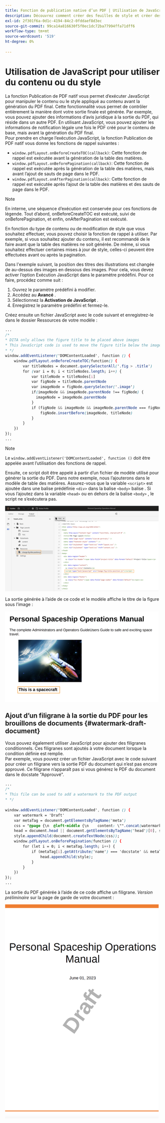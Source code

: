 ```yaml
---
title: Fonction de publication native d’un PDF | Utilisation de JavaScript pour travailler avec du contenu ou du style
description: Découvrez comment créer des feuilles de style et créer des styles pour votre contenu.
exl-id: 2f301f6a-0d1c-4194-84c2-0fddaef8d3ec
source-git-commit: 99ca14a816630f5f0ec1dc72ba77994ffa71dff6
workflow-type: tm+mt
source-wordcount: '519'
ht-degree: 0%

---
```


# Utilisation de JavaScript pour utiliser du contenu ou du style

La fonction Publication de PDF natif vous permet d’exécuter JavaScript pour manipuler le contenu ou le style appliqué au contenu avant la génération du PDF final. Cette fonctionnalité vous permet de contrôler entièrement la manière dont votre sortie finale est générée. Par exemple, vous pouvez ajouter des informations d’avis juridique à la sortie du PDF, qui réside dans un autre PDF. En utilisant JavaScript, vous pouvez ajouter les informations de notification légale une fois le PDF créé pour le contenu de base, mais avant la génération du PDF final.\
Pour prendre en charge l’exécution JavaScript, la fonction Publication de PDF natif vous donne les fonctions de rappel suivantes :

* `window.pdfLayout.onBeforeCreateTOC(callback)`: Cette fonction de rappel est exécutée avant la génération de la table des matières.
* `window.pdfLayout.onBeforePagination(callback)`: Cette fonction de rappel est exécutée après la génération de la table des matières, mais avant l’ajout de sauts de page dans le PDF.
* `window.pdfLayout.onAfterPagination(callback)`: Cette fonction de rappel est exécutée après l’ajout de la table des matières et des sauts de page dans le PDF.

>[!NOTE]
>
>En interne, une séquence d’exécution est conservée pour ces fonctions de légende. Tout d’abord, onBeforeCreateTOC est exécuté, suivi de onBeforePagination, et enfin, onAfterPagination est exécuté.

En fonction du type de contenu ou de modification de style que vous souhaitez effectuer, vous pouvez choisir la fonction de rappel à utiliser. Par exemple, si vous souhaitez ajouter du contenu, il est recommandé de le faire avant que la table des matières ne soit générée. De même, si vous souhaitez effectuer certaines mises à jour de style, celles-ci peuvent être effectuées avant ou après la pagination.

Dans l&#39;exemple suivant, la position des titres des illustrations est changée de au-dessus des images en dessous des images. Pour cela, vous devez activer l’option Exécution JavaScript dans le paramètre prédéfini. Pour ce faire, procédez comme suit :

1. Ouvrez le paramètre prédéfini à modifier.
1. Accédez au **Avancé** .
1. Sélectionnez la **Activation de JavaScript** .
1. Enregistrez le paramètre prédéfini et fermez-le.

Créez ensuite un fichier JavaScript avec le code suivant et enregistrez-le dans le dossier Ressources de votre modèle :

```css
...
/*
* DITA only allows the figure title to be placed above images 
* This JavaScript code is used to move the figure title below the image
* */
window.addEventListener('DOMContentLoaded', function () {
    window.pdfLayout.onBeforeCreateTOC(function() {
        var titleNodes = document.querySelectorAll('.fig > .title')
        for (var i = 0; i < titleNodes.length; i++) {
            var titleNode = titleNodes[i]
            var figNode = titleNode.parentNode
            var imageNode = figNode.querySelector('.image')
            if(imageNode && imageNode.parentNode !== figNode) {
              imageNode = imageNode.parentNode
            }
            if (figNode && imageNode && imageNode.parentNode === figNode) {
                figNode.insertBefore(imageNode, titleNode)
            }
        }
    })
});
...
```

>[!NOTE]
>
>Le `window.addEventListener('DOMContentLoaded', function ()` doit être appelée avant l’utilisation des fonctions de rappel.

Ensuite, ce script doit être appelé à partir d’un fichier de modèle utilisé pour générer la sortie du PDF. Dans notre exemple, nous l’ajouterons dans le modèle de table des matières. Assurez-vous que la variable `<script>` est ajoutée dans une balise prédéfinie `<div>` dans la balise `<body>` balise . Si vous l’ajoutez dans la variable `<head>` ou en dehors de la balise `<body>` , le script ne s’exécutera pas.

<img src="./assets/js-added-resources-template.png" width="500">

La sortie générée à l’aide de ce code et le modèle affiche le titre de la figure sous l’image :

<img src="./assets/fig-title-below-image.png" width="500">

## Ajout d’un filigrane à la sortie du PDF pour les brouillons de documents {#watermark-draft-document}

Vous pouvez également utiliser JavaScript pour ajouter des filigranes conditionnels. Ces filigranes sont ajoutés à votre document lorsque la condition définie est remplie.\
Par exemple, vous pouvez créer un fichier JavaScript avec le code suivant pour créer un filigrane vers la sortie PDF du document qui n’est pas encore approuvé. Ce filigrane n’apparaît pas si vous générez le PDF du document dans le docstate &quot;Approuvé&quot;.

```css
...
/*
* This file can be used to add a watermark to the PDF output
* */

window.addEventListener('DOMContentLoaded', function () {
    var watermark = 'Draft'
    var metaTag = document.getElementsByTagName('meta')
    css = "@page {\n  @left-middle {\n    content: \"".concat(watermark, "\";\n    z-index: 100;\n    font-family: sans-serif;\n    font-size: 80pt;\n    font-weight: bold;\n    color: gray(0, 0.3);\n    text-align: center;\n    transform: rotate(-54.7deg);\n    position: absolute;\n    left: 0;\n    top: 0;\n    width: 100%;\n    height: 100%;\n  }\n}")
    head = document.head || document.getElementsByTagName('head')[0], style = document.createElement('style');
    style.appendChild(document.createTextNode(css));
    window.pdfLayout.onBeforePagination(function () {
        for (let i = 0; i < metaTag.length; i++) {
            if (metaTag[i].getAttribute('name') === 'docstate' && metaTag[i].getAttribute('value') !== 'Approved') {
                head.appendChild(style);
            }
        }
    })
});
...
```

La sortie du PDF générée à l’aide de ce code affiche un filigrane. *Version préliminaire* sur la page de garde de votre document :

<img src="./assets/draft-watermark.png" width="500">
